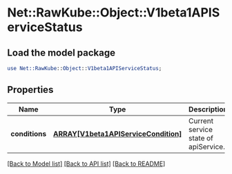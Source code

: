 # Net::RawKube::Object::V1beta1APIServiceStatus

## Load the model package
```perl
use Net::RawKube::Object::V1beta1APIServiceStatus;
```

## Properties
Name | Type | Description | Notes
------------ | ------------- | ------------- | -------------
**conditions** | [**ARRAY[V1beta1APIServiceCondition]**](V1beta1APIServiceCondition.md) | Current service state of apiService. | [optional] 

[[Back to Model list]](../README.md#documentation-for-models) [[Back to API list]](../README.md#documentation-for-api-endpoints) [[Back to README]](../README.md)


